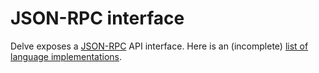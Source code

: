 # JSON-RPC interface

Delve exposes a [JSON-RPC](http://json-rpc.org/) API interface. Here is an (incomplete) [list of language implementations](http://json-rpc.org/wiki/implementations).
